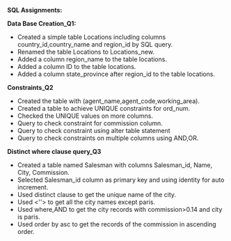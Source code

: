   **SQL Assignments:**

**Data Base Creation_Q1:**

- Created a simple table Locations including columns country_id,country_name and region_id by SQL query.
- Renamed the table Locations to Locations_new. 
- Added a column region_name to the table locations. 
- Added a column ID to the table locations. 
- Added a column state_province after region_id to the table locations. 

**Constraints_Q2**

- Created the  table with (agent_name,agent_code,working_area).
- Created a table to achieve UNIQUE constraints for ord_num.
- Checked the UNIQUE values on more columns.
- Query to check constraint for commission column.
- Query  to check constraint using alter table statement
- Query to check constraints on multiple columns using AND,OR.

**Distinct where clause query_Q3**

- Created a table named Salesman with columns Salesman_id, Name, City, Commission.
- Selected Salesman_id column as primary key and using identity for auto increment.
- Used distinct clause to get the unique name of the city.
- Used <''>  to get all the city names except paris.
- Used where,AND to get the city records with commission>0.14 and city is paris.
- Used order by asc to get the records of the commission in ascending order.
